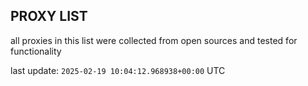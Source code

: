 ## PROXY LIST

all proxies in this list were collected from open sources and tested for functionality

last update: `2025-02-19 10:04:12.968938+00:00` UTC
